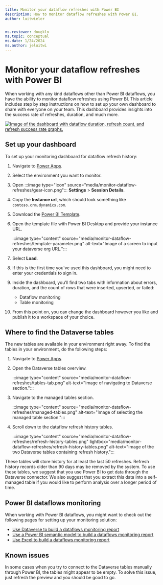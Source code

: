 ```yaml
---
title: Monitor your dataflow refreshes with Power BI
description: How to monitor dataflow refreshes with Power BI.
author: luitwieler


ms.reviewer: dougklo
ms.topic: conceptual
ms.date: 1/24/2024
ms.author: jeluitwi
---
```


# Monitor your dataflow refreshes with Power BI

When working with any kind dataflows other than Power BI dataflows, you have the ability to monitor dataflow refreshes using Power BI. This article includes step by step instructions on how to set up your own dashboard to share with everyone on your team. This dashboard provides insights into the success rate of refreshes, duration, and much more.

[![Image of the dashboard with dataflow duration, refresh count, and refresh success rate graphs.](media/monitor-dataflow-refreshes/dashboard-preview.png)](media/monitor-dataflow-refreshes/dashboard-preview.png#lightbox)

## Set up your dashboard

To set up your monitoring dashboard for dataflow refresh history:

1. Navigate to [Power Apps](https://make.powerapps.com/).
1. Select the environment you want to monitor.
1. Open :::image type="icon" source="media/monitor-dataflow-refreshes/gear-icon.png"::: **Settings** > **Session Details**.
1. Copy the **Instance url**, which should look something like `contoso.crm.dynamics.com`.
1. Download the [Power BI Template](https://download.microsoft.com/download/f/1/9/f195fb57-495a-4487-9317-fe00816afd88/dataflow%20refresh%20history%20metrics%20template.pbit).
1. Open the template file with Power BI Desktop and provide your instance URL.

    :::image type="content" source="media/monitor-dataflow-refreshes/template-parameter.png" alt-text="Image of a screen to input your dataverse org URL.":::

1. Select **Load**.
1. If this is the first time you've used this dashboard, you might need to enter your credentials to sign in.
1. Inside the dashboard, you'll find two tabs with information about errors, duration, and the count of rows that were inserted, upserted, or failed:
    * Dataflow monitoring
    * Table monitoring
1. From this point on, you can change the dashboard however you like and publish it to a workspace of your choice.

## Where to find the Dataverse tables

The new tables are available in your environment right away. To find the tables in your environment, do the following steps:

1. Navigate to [Power Apps](https://make.powerapps.com/).
1. Open the Dataverse tables overview.

   :::image type="content" source="media/monitor-dataflow-refreshes/tables-tab.png" alt-text="Image of navigating to Dataverse section.":::

1. Navigate to the managed tables section.

   :::image type="content" source="media/monitor-dataflow-refreshes/managed-tables.png" alt-text="Image of selecting the managed table section.":::

1. Scroll down to the dataflow refresh history tables.

   :::image type="content" source="media/monitor-dataflow-refreshes/refresh-history-tables.png" lightbox="media/monitor-dataflow-refreshes/refresh-history-tables.png" alt-text="Image of the two Dataverse tables containing refresh history.":::
   
These tables will store history for at least the last 50 refreshes. Refresh history records older than 90 days may be removed by the system. To use these tables, we suggest that you use Power BI to get data through the Dataverse connector. We also suggest that you extract this data into a self-managed table if you would like to perform analysis over a longer period of time.

## Power BI dataflows monitoring

When working with Power BI dataflows, you might want to check out the following pages for setting up your monitoring solution:

* [Use Dataverse to build a dataflows monitoring report](./load-dataflow-metadata-into-dataverse-table.md)
* [Use a Power BI semantic model to build a dataflows monitoring report](./load-dataflow-metadata-into-power-bi-dataset.md)
* [Use Excel to build a dataflows monitoring report](./load-dataflow-metadata-into-excel-online.md)

## Known issues

In some cases when you try to connect to the Dataverse tables manually through Power BI, the tables might appear to be empty. To solve this issue, just refresh the preview and you should be good to go.
